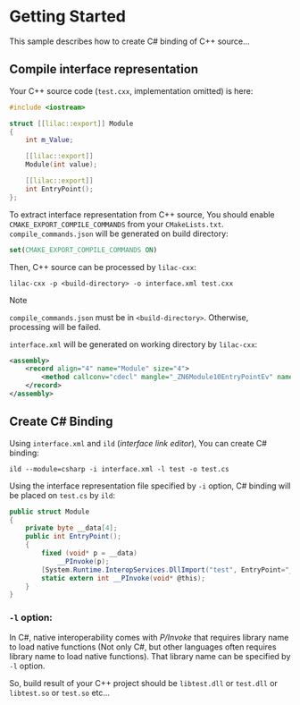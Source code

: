 # Getting Started

This sample describes how to create C# binding of C++ source...

## Compile interface representation

Your C++ source code (`test.cxx`, implementation omitted) is here:

```cpp
#include <iostream>

struct [[lilac::export]] Module
{
    int m_Value;

    [[lilac::export]]
    Module(int value);

    [[lilac::export]]
    int EntryPoint();
};
```

To extract interface representation from C++ source,
You should enable `CMAKE_EXPORT_COMPILE_COMMANDS` from your `CMakeLists.txt`.
`compile_commands.json` will be generated on build directory:

```cmake
set(CMAKE_EXPORT_COMPILE_COMMANDS ON)
```

Then, C++ source can be processed by `lilac-cxx`:

```
lilac-cxx -p <build-directory> -o interface.xml test.cxx
```

> [!NOTE]
> `compile_commands.json` must be in `<build-directory>`.
> Otherwise, processing will be failed.

`interface.xml` will be generated on working directory by `lilac-cxx`:

```xml
<assembly>
    <record align="4" name="Module" size="4">
        <method callconv="cdecl" mangle="_ZN6Module10EntryPointEv" name="EntryPoint" return="__s32"/>
    </record>
</assembly>
```

## Create C# Binding

Using `interface.xml` and `ild` (*interface link editor*),
You can create C# binding:

```
ild --module=csharp -i interface.xml -l test -o test.cs
```

Using the interface representation file specified by `-i` option,
C# binding will be placed on `test.cs` by `ild`:

```csharp
public struct Module
{
	private byte __data[4];
	public int EntryPoint();
	{
		fixed (void* p = __data)
			__PInvoke(p);
		[System.Runtime.InteropServices.DllImport("test", EntryPoint="_ZN6Module10EntryPointEv", ExactSpelling=true)]
		static extern int __PInvoke(void* @this);
	}
}
```

### `-l` option:

In C#, native interoperability comes with *P/Invoke* that requires library name to load native functions
(Not only C#, but other languages often requires library name to load native functions).
That library name can be specified by `-l` option.

So, build result of your C++ project should be `libtest.dll` or `test.dll` or `libtest.so` or `test.so` etc...